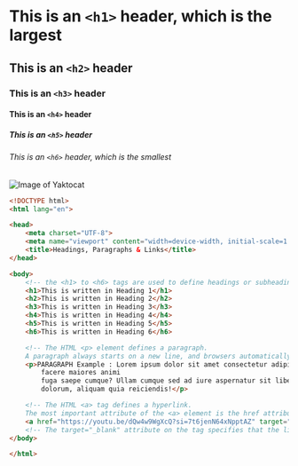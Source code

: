 # This is an `<h1>` header, which is the largest
## This is an `<h2>` header
### This is an `<h3>` header
#### This is an `<h4>` header
##### This is an `<h5>` header
###### This is an `<h6>` header, which is the smallest

![Image of Yaktocat](https://octodex.github.com/images/yaktocat.png)

```html
<!DOCTYPE html>
<html lang="en">

<head>
    <meta charset="UTF-8">
    <meta name="viewport" content="width=device-width, initial-scale=1.0">
    <title>Headings, Paragraphs & Links</title>
</head>

<body>
    <!-- the <h1> to <h6> tags are used to define headings or subheadings within a webpage. These tags represent different levels of headings, with <h1> being the highest level and <h6> being the lowest level. -->
    <h1>This is written in Heading 1</h1>
    <h2>This is written in Heading 2</h2>
    <h3>This is written in Heading 3</h3>
    <h4>This is written in Heading 4</h4>
    <h5>This is written in Heading 5</h5>
    <h6>This is written in Heading 6</h6>

    <!-- The HTML <p> element defines a paragraph.
    A paragraph always starts on a new line, and browsers automatically add some white space (a margin) before and after a paragraph. -->
    <p>PARAGRAPH Example : Lorem ipsum dolor sit amet consectetur adipisicing elit. Corporis, necessitatibus magnam
        facere maiores animi
        fuga saepe cumque? Ullam cumque sed ad iure aspernatur sit libero molestiae obcaecati autem, id voluptas
        dolorum, aliquam quia reiciendis!</p>

    <!-- The HTML <a> tag defines a hyperlink.
    The most important attribute of the <a> element is the href attribute, which indicates the link's destination. -->
    <a href="https://youtu.be/dQw4w9WgXcQ?si=7t6jenN64xNpptAZ" target="_blank">This is a link</a>
    <!-- The target="_blank" attribute on the tag specifies that the linked document should open in a new blank window or tab when clicked. -->
</body>

</html>
```
